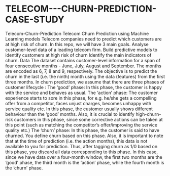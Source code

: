 # TELECOM---CHURN-PREDICTION-CASE-STUDY
Telecom-Churn-Prediction Telecom Churn Prediction using Machine Learning models  Telecom companies need to predict which customers are at high risk of churn. In this repo, we will have 3 main goals.  Analyse customer-level data of a leading telecom firm. Build predictive models to identify customers at high risk of churn Identify the main indicators of churn. Data The dataset contains customer-level information for a span of four consecutive months - June, July, August and September. The months are encoded as 6, 7, 8 and 9, respectively.  The objective is to predict the churn in the last (i.e. the ninth) month using the data (features) from the first three months.  In churn prediction, we assume that there are three phases of customer lifecycle :  The ‘good’ phase: In this phase, the customer is happy with the service and behaves as usual.  The ‘action’ phase: The customer experience starts to sore in this phase, for e.g. he/she gets a compelling offer from a  competitor, faces unjust charges, becomes unhappy with service quality etc. In this phase, the customer usually shows different behaviour than the ‘good’ months. Also, it is crucial to identify high-churn-risk customers in this phase, since some corrective actions can be taken at this point (such as matching the competitor’s offer/improving the service quality etc.)  The ‘churn’ phase: In this phase, the customer is said to have churned. You define churn based on this phase. Also, it is important to note that at the time of prediction (i.e. the action months), this data is not available to you for prediction. Thus, after tagging churn as 1/0 based on this phase, you discard all data corresponding to this phase. In this case, since we have data over a four-month window, the first two months are the ‘good’ phase, the third month is the ‘action’ phase, while the fourth month is the ‘churn’ phase.

